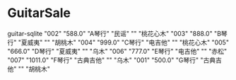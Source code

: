 # GuitarSale
guitar-sqlite
"002"	"588.0"	"A琴行"	"民谣"	""	"桃花心木" "003"	"888.0"	"B琴行"	"夏威夷"	""	"胡桃木" "004"	"999.0"	"C琴行"	"电吉他"	""	"桃花心木" "005"	"666.0"	"D琴行"	"夏威夷"	""	"乌木" "006"	"777.0"	"E琴行"	"电吉他"	""	"赤松" "007"	"1011.0"	"F琴行"	"古典吉他"	""	"乌木" "001"	"500.0"	"G琴行"	"古典吉他"	""	"胡桃木"
